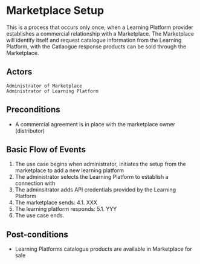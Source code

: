 # Marketplace Setup

This is a process that occurs only once, when a Learning Platform provider establishes a commercial relationship with a Marketplace. The Marketplace will identify itself and request catalogue information from the Learning Platform, with the Catlaogue response products can be sold through the Marketplace.

## Actors

    Administrator of Marketplace
    Administrator of Learning Platform

## Preconditions

  - A commercial agreement is in place with the marketplace owner (distributor)

## Basic Flow of Events

   1. The use case begins when administrator, initiates the setup from the marketplace to add a new learning platform
   2.	The administrator selects the Learning Platform to establish a connection with
   3.	The adminsitrator adds API credentials provided by the Learning Platform
   4.	The marketplace sends: 
     4.1. XXX
   5.	The learning platform responds:
     5.1. YYY
   7.	The use case ends.
    
## Post-conditions

  - Learning Platforms catalogue products are available in Marketplace for sale
